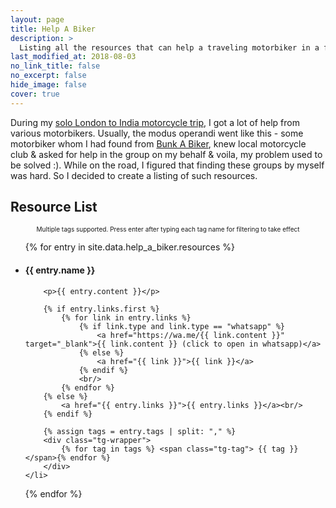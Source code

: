 ```yaml
---
layout: page
title: Help A Biker
description: >
  Listing all the resources that can help a traveling motorbiker in a foriegn land during emergency
last_modified_at: 2018-08-03
no_link_title: false
no_excerpt: false
hide_image: false
cover: true
---
```


During my [solo London to India motorcycle trip](/solo-world-trip), I got a lot of help from various motorbikers. Usually, the modus operandi went like this - some motorbiker whom I had found from [Bunk A Biker](https://www.zeemaps.com/bunk-a-biker_world), knew local motorcycle club & asked for help in the group on my behalf & voila, my problem used to be solved :). While on the road, I figured that finding these groups by myself was hard. So I decided to create a listing of such resources.

## Resource List

<div data-tags-editor data-tags-placeholder="filter resources by tags. Eg - biker-club or stay or norway" data-tags-list="">
</div>
<p style="font-size: x-small; width:100%; text-align:center"> <span>Multiple tags supported. Press enter after typing each tag name for filtering to take effect </span></p>

<ul markdown="1">
{% for entry in site.data.help_a_biker.resources %}
    <li data-tags="{{ entry.tags }}">
        <h4>{{ entry.name }}</h4>

        <p>{{ entry.content }}</p>

        {% if entry.links.first %}
            {% for link in entry.links %}
                {% if link.type and link.type == "whatsapp" %}
                    <a href="https://wa.me/{{ link.content }}" target="_blank">{{ link.content }} (click to open in whatsapp)</a>
                {% else %}
                    <a href="{{ link }}">{{ link }}</a>
                {% endif %}
                <br/>
            {% endfor %}
        {% else %}
            <a href="{{ entry.links }}">{{ entry.links }}</a><br/>
        {% endif %}

        {% assign tags = entry.tags | split: "," %}
        <div class="tg-wrapper">
            {% for tag in tags %} <span class="tg-tag"> {{ tag }}</span>{% endfor %}
        </div>
    </li>

{% endfor %}

</ul>

<script src="./tags_editor.js"></script>
<link rel="stylesheet" href="https://fonts.googleapis.com/css2?family=Material+Symbols+Outlined:opsz,wght,FILL,GRAD@20..48,100..700,0..1,-50..200" />
<style>

    [data-toggle='on'] {
        display:block;
    }

    [data-toggle='off'] {
        display:none;
    }

</style>
